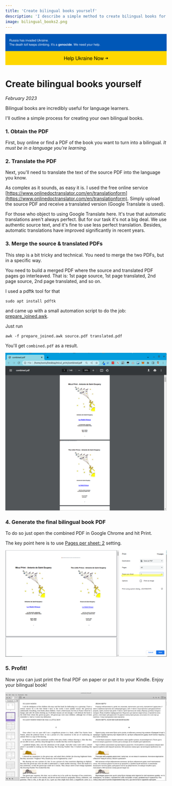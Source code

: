 ```yaml
---
title: 'Create bilingual books yourself'
description: 'I describe a simple method to create bilingual books for personal use'
image: bilingual_books2.png
---
```

[![Stand With Ukraine](https://raw.githubusercontent.com/vshymanskyy/StandWithUkraine/main/banner2-direct.svg)](https://stand-with-ukraine.pp.ua)

# Create bilingual books yourself

_February 2023_

Bilingual books are incredibly useful for language learners. 

I'll outline a simple process for creating your own bilingual books. 

### 1. Obtain the PDF

First, buy online or find a PDF of the book you want to turn into a bilingual. _It must be in a language you're learning._  

### 2. Translate the PDF

Next, you'll need to translate the text of the source PDF into the language you know. 

As complex as it sounds, as easy it is. I used the free online service [https://www.onlinedoctranslator.com/en/translationform](https://www.onlinedoctranslator.com/en/translationform). Simply upload the source PDF and receive a translated version (Google Translate is used).

For those who object to using Google Translate here. It's true that automatic translations aren't always perfect. But for our task it's not a big deal. We use authentic source text, and it's fine to use less perfect translation. Besides, automatic translations have improved significantly in recent years.

### 3. Merge the source & translated PDFs

This step is a bit tricky and technical. You need to merge the two PDFs, but in a specific way. 

You need to build a merged PDF where the source and translated PDF pages go interleaved. That is: 1st page source, 1st page translated, 2nd page source, 2nd page translated, and so on.

I used a pdftk tool for that 

```
sudo apt install pdftk
```

and came up with a small automation script to do the job: [prepare_joined.awk](https://github.com/xonixx/bilingual_books/blob/main/prepare_joined.awk).

Just run
```
awk -f prepare_joined.awk source.pdf translated.pdf 
```

You'll get `combined.pdf` as a result.

![](bilingual_books1.png)

### 4. Generate the final bilingual book PDF
                                        
To do so just open the combined PDF in Google Chrome and hit Print.

The key point here is to use <ins>Pages per sheet: 2</ins> setting.

![](bilingual_books2.png)

### 5. Profit!
  
Now you can just print the final PDF on paper or put it to your Kindle. Enjoy your bilingual book!

![](bilingual_books3.png)